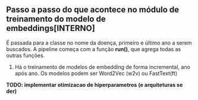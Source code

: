 ## Passo a passo do que acontece no módulo de treinamento do modelo de embeddings[INTERNO]

É passada para a classe no nome da doença, primeiro e último ano a serem buscados. A pipeline começa com a função **run()**, que agrega todas as outras funções.

1. Há o treinamento de modelos de embedding de forma incremental, ano após ano. Os modelos podem ser Word2Vec (w2v) ou FastText(ft)


**TODO: implementar otimizacao de hiperparametros (e arquiteturas se der)** 